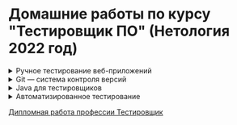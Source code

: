 # Домашние работы по курсу "Тестировщик ПО" (Нетология 2022 год)

<details>
   <summary>Ручное тестирование веб-приложений</summary>

1. Введение в тестирование ПО. Методы и виды тестирования 
2. Основы клиент-серверного взаимодействия
3. Тестирование ПО. Тест-дизайн
4. Артефакты тестирования. Дефекты
5. Артефакты тестирования. Тестовая документация
6. Инструменты тестирования для работы с документацией
7. Инструменты тестирования. Клиент-Сервер
8. Жизненный цикл разработки ПО. Гибкие методологии разработки ПО
9. Курсовая работа по модулю
</details>

<details>
   <summary>Git — система контроля версий</summary>

1. Введение в систему контроля версий Git 
2. Внедрение системы контроля версий Git & GitHub
3. История работы и ветки в Git & GitHub
4. Командная работа в Git & GitHub
</details>

<details>
   <summary>Java для тестировщиков</summary>

1. Введение в Java
   [Задача 1](https://github.com/Ekaterina-Isabel/recipe)
2. [Карта компетенций по модулю “Java для тестировщиков”](https://docs.google.com/spreadsheets/d/13ahjFk_fpxNPdf323qco7uqzU1utPvX_OgXqx_6EY_E/edit#gid=1661105491)
3. Примитивные типы данных, условные операторы, выход за границы типов и погрешность вычислений
   [Задача 1](https://github.com/Ekaterina-Isabel/1.2.-miles), 
   [Задача 2](https://github.com/Ekaterina-Isabel/1.2.-Get_a_ruble_for_every_100)
4. Testability, авто-тесты, введение в ООП: объекты и методы
   [Задача 1](https://github.com/Ekaterina-Isabel/1.3.-Miles_modernization), 
   [Задача 2](https://github.com/Ekaterina-Isabel/1.3.-Body_Mass_Index), 
   [Задача 3](https://github.com/Ekaterina-Isabel/1.3.-Credit_calculator)
5. Система сборки Maven, управление зависимостями, авто-тесты на JUnit5
   [Задача 1](https://github.com/Ekaterina-Isabel/1.4.-BonusService), 
   [Задача 2](https://github.com/Ekaterina-Isabel/1.4.-Logs)
6. Циклы, параметризованные тесты и аннотации (часть 1)
   [Задача 1](https://github.com/Ekaterina-Isabel/1.5.-SQR)
7. Циклы, параметризованные тесты и аннотации (часть 2)
   [Задача 1](https://github.com/Ekaterina-Isabel/1.6.-Statistics), 
   [Задача 2](https://github.com/Ekaterina-Isabel/1.6.-CsvFileSource)
8. Выстраивание процесса непрерывной интеграции (CI): Github Actions. Покрытие кода с JaCoCo, статический анализ кода: CheckStyle, SpotBugs
   [Задача 1, 2, 3](https://github.com/Ekaterina-Isabel/1.7.-CheckStyle_and_MavenPlugin), 
9. Объектно-ориентированное программирование и проектирование
   [Задача 1](https://github.com/Ekaterina-Isabel/10.-Radio)
10. Объектно-ориентированное программирование: ключевые принципы

11. Объекты с внутренним состоянием, управление состоянием при тестировании

12. Композиция и зависимость объектов. Mockito при создании авто-тестов

13. Наследование и расширяемость систем. Проблемы наследования

14. Исключительные ситуации и их обработка. Тестирование исключений

15. Интерфейсы для организации малой связности. Обобщённое программирование (Generics)

16. Collections Framework. CRUD и тестирование систем, управляющих набором объектов

</details>

<details>
   <summary>Автоматизированное тестирование</summary>

1. Основы автоматизации 
   [Задача 1, 2](https://github.com/Ekaterina-Isabel/CashbackHacker)
2. Тестирование API. CI 
   [Задача 1, 2](https://github.com/Ekaterina-Isabel/2._AppVeyor), 
   [Задача 3](https://github.com/Ekaterina-Isabel/2._PostmanEcho/tree/master)
3. Тестирование веб-интерфейсов, Selenium и Selenide 
   [Задача 1, 2](https://github.com/Ekaterina-Isabel/3._Card_order)
4. Selenide 
   [Задача 1, 2](https://github.com/Ekaterina-Isabel/4._Card_delivery_order)
5. Patterns 
   [Задача 1](https://github.com/Ekaterina-Isabel/5._Patterns), 
   [Задача 2]()
6. Behaviour Driven Development 
   [Лекция](https://github.com/Ekaterina-Isabel/BDD_lesson), 
   [Задача 1](https://github.com/Ekaterina-Isabel/7._Page_Objects)
7. Docker и Docker Compose 
   [Задача 1](https://github.com/Ekaterina-Isabel/8_PostgreSQL)
8. SQL 
   [Лекция](https://github.com/Ekaterina-Isabel/9._SQL_lesson), 
   [Задача 1](https://github.com/Ekaterina-Isabel/9._Deadline_coming_soon)
9. Репортинг: Report Portal 
   [Задача 1](https://github.com/Ekaterina-Isabel/5._Patterns)
10. Заключительная лекция 
   [Задача 1](https://github.com/Ekaterina-Isabel/10._Final_homework)
</details>

[Дипломная работа профессии Тестировщик](https://github.com/Ekaterina-Isabel/Diploma)
